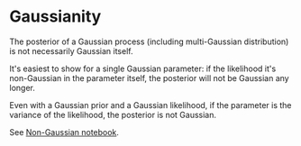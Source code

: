 # Gaussianity

The posterior of a Gaussian process (including multi-Gaussian distribution) is
not necessarily Gaussian itself.

It's easiest to show for a single Gaussian parameter: if the likelihood it's
non-Gaussian in the parameter itself, the posterior will not be Gaussian any
longer.

Even with a Gaussian prior and a Gaussian likelihood, if the parameter is the
variance of the likelihood, the posterior is not Gaussian.

See [Non-Gaussian notebook](../experiments/non-gaussian.ipynb).
